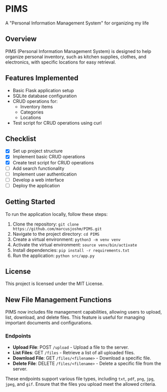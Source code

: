 # PIMS
A "Personal Information Management System" for organizing my life

## Overview
PIMS (Personal Information Management System) is designed to help organize personal inventory, such as kitchen supplies, clothes, and electronics, with specific locations for easy retrieval.

## Features Implemented
- Basic Flask application setup
- SQLite database configuration
- CRUD operations for:
  - Inventory items
  - Categories
  - Locations
- Test script for CRUD operations using curl

## Checklist
- [x] Set up project structure
- [x] Implement basic CRUD operations
- [x] Create test script for CRUD operations
- [ ] Add search functionality
- [ ] Implement user authentication
- [ ] Develop a web interface
- [ ] Deploy the application

## Getting Started
To run the application locally, follow these steps:
1. Clone the repository: `git clone https://github.com/marcusjoshm/PIMS.git`
2. Navigate to the project directory: `cd PIMS`
3. Create a virtual environment: `python3 -m venv venv`
4. Activate the virtual environment: `source venv/bin/activate`
5. Install dependencies: `pip install -r requirements.txt`
6. Run the application: `python src/app.py`

## License
This project is licensed under the MIT License.

## New File Management Functions
PIMS now includes file management capabilities, allowing users to upload, list, download, and delete files. This feature is useful for managing important documents and configurations.

### Endpoints
- **Upload File**: POST `/upload` - Upload a file to the server.
- **List Files**: GET `/files` - Retrieve a list of all uploaded files.
- **Download File**: GET `/files/<filename>` - Download a specific file.
- **Delete File**: DELETE `/files/<filename>` - Delete a specific file from the server.

These endpoints support various file types, including `txt`, `pdf`, `png`, `jpg`, `jpeg`, and `gif`. Ensure that the files you upload meet the allowed criteria.
